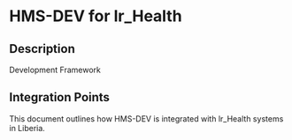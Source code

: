 # HMS-DEV for lr_Health

## Description

Development Framework

## Integration Points

This document outlines how HMS-DEV is integrated with lr_Health systems in Liberia.
